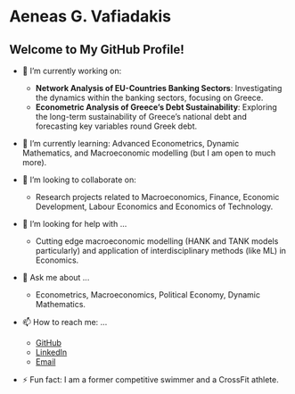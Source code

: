 # Aeneas G. Vafiadakis

## Welcome to My GitHub Profile!

- 🔭 I’m currently working on:
  - **Network Analysis of EU-Countries Banking Sectors**: Investigating the dynamics within the banking sectors, focusing on Greece.
  - **Econometric Analysis of Greece’s Debt Sustainability**: Exploring the long-term sustainability of Greece’s national debt and forecasting key variables 
                                                              round Greek debt.

    
- 🌱 I’m currently learning: Advanced Econometrics, Dynamic Mathematics, and Macroeconomic modelling (but I am open to much more).
  
- 👯 I’m looking to collaborate on:
  - Research projects related to Macroeconomics, Finance, Economic Development, Labour Economics and Economics of 
    Technology.
    
- 🤔 I’m looking for help with ...
  - Cutting edge macroeconomic modelling (HANK and TANK models particularly) and application of interdisciplinary methods (like ML) in Economics. 
    
- 💬 Ask me about ...
  - Econometrics, Macroeconomics, Political Economy, Dynamic Mathematics.
    
- 📫 How to reach me: ...
  - [GitHub](https://github.com/AineiasGV)
  - [LinkedIn](https://linkedin.com/in/aeneas-vafiadakis)
  - [Email](mailto:aineiasva@gmail.com)
    
- ⚡ Fun fact: I am a former competitive swimmer and a CrossFit athlete.
